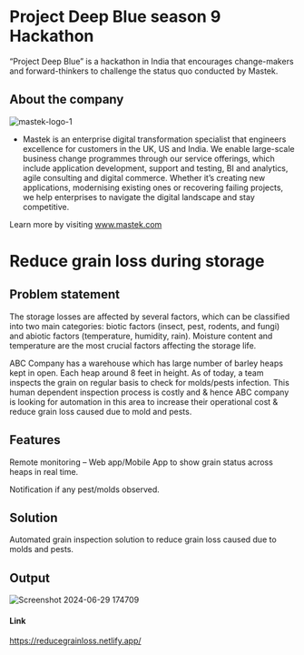 #  Project Deep Blue season 9 Hackathon 
“Project Deep Blue” is a hackathon in India that encourages change-makers and forward-thinkers to challenge the status quo conducted by Mastek.
##  About the company
![mastek-logo-1](https://github.com/user-attachments/assets/1e31e6c8-1ac1-48e1-ae2b-8a8f53e43fa4)

- Mastek is an enterprise digital transformation specialist that engineers excellence for customers in the UK, US and India. We enable large-scale business change programmes through our service offerings, which include application development, support and testing, BI and analytics, agile consulting and digital commerce. Whether it’s creating new applications, modernising existing ones or recovering failing projects, we help enterprises to navigate the digital landscape and stay competitive.

Learn more by visiting www.mastek.com
# Reduce grain loss during storage

## Problem statement
The storage losses are affected by several factors, which can be classified into two main categories: biotic factors (insect, pest, rodents, and fungi) and abiotic factors (temperature, humidity, rain). Moisture content and temperature are the most crucial factors affecting the storage life.

ABC Company has a warehouse which has large number of barley heaps kept in open. Each heap around 8 feet in height. As of today, a team inspects the grain on regular basis to check for molds/pests infection. This human dependent inspection process is costly and & hence ABC company is looking for automation in this area to increase their operational cost & reduce grain loss caused due to mold and pests.

## Features
Remote monitoring – Web app/Mobile App to show grain status across heaps in real time.

Notification if any pest/molds observed.

## Solution

Automated grain inspection solution to reduce grain loss caused due to molds and pests.


## Output
![Screenshot 2024-06-29 174709](https://github.com/muthu-2005/RGS_Project_Deep_Blue/assets/139162239/b3209fca-1530-4dca-9cad-2e3298afb8d9)


#### Link
https://reducegrainloss.netlify.app/
